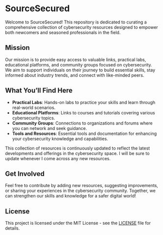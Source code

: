 # SourceSecured

Welcome to SourceSecured! This repository is dedicated to curating a comprehensive collection of cybersecurity resources designed to empower both newcomers and seasoned professionals in the field. 

## Mission
Our mission is to provide easy access to valuable links, practical labs, educational platforms, and community groups focused on cybersecurity. We aim to support individuals on their journey to build essential skills, stay informed about industry trends, and connect with like-minded peers.

## What You’ll Find Here
- **Practical Labs**: Hands-on labs to practice your skills and learn through real-world scenarios.
- **Educational Platforms**: Links to courses and tutorials covering various cybersecurity topics.
- **Community Groups**: Connections to organizations and forums where you can network and seek guidance.
- **Tools and Resources**: Essential tools and documentation for enhancing your cybersecurity knowledge and capabilities.

This collection of resources is continuously updated to reflect the latest developments and offerings in the cybersecurity space. I will be sure to update whenever I come across any new resources.

## Get Involved
Feel free to contribute by adding new resources, suggesting improvements, or sharing your experiences in the cybersecurity community. Together, we can strengthen our skills and knowledge for a safer digital world!

## License
This project is licensed under the MIT License - see the [LICENSE](LICENSE) file for details.


